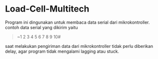 # Load-Cell-Multitech
Program ini dingunakan untuk membaca data serial dari mikrokontroller.
contoh data serial yang dikirim yaitu

> ~1 2 3 4 5 6 7 8 9 10#

saat melakukan pengiriman data dari mikrokontroller tidak perlu diberikan delay, agar program tidak mengalami lagging atau stuck.
